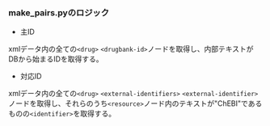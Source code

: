### make_pairs.pyのロジック

- 主ID

xmlデータ内の全ての`<drug>` `<drugbank-id>`ノードを取得し、内部テキストがDBから始まるIDを取得する。

- 対応ID

xmlデータ内の全ての`<drug>` `<external-identifiers>` `<external-identifier>`ノードを取得し、それらのうち`<resource>`ノード内のテキストが"ChEBI"であるものの`<identifier>`を取得する。

